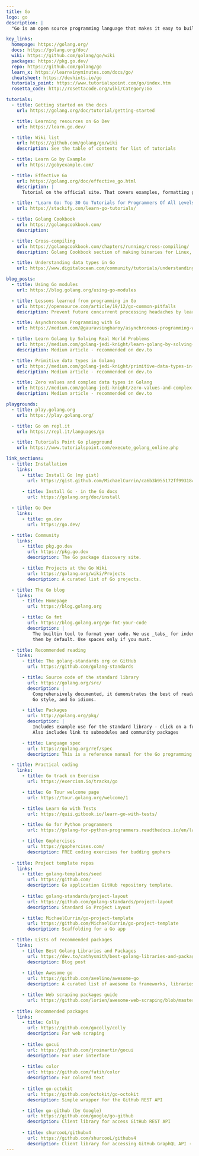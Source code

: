 ```yaml
---
title: Go
logo: go
description: |
  "Go is an open source programming language that makes it easy to build simple, reliable, and efficient software"

key_links:
  homepage: https://golang.org/
  docs: https://golang.org/doc/
  wiki: https://github.com/golang/go/wiki
  packages: https://pkg.go.dev/
  repo: https://github.com/golang/go
  learn_x: https://learnxinyminutes.com/docs/go/
  cheatsheet: https://devhints.io/go
  tutorials_point: https://www.tutorialspoint.com/go/index.htm
  rosetta_code: http://rosettacode.org/wiki/Category:Go

tutorials:
  - title: Getting started on the docs
    url: https://golang.org/doc/tutorial/getting-started

  - title: Learning resources on Go Dev
    url: https://learn.go.dev/

  - title: Wiki list
    url: https://github.com/golang/go/wiki
    description: See the table of contents for list of tutorials

  - title: Learn Go by Example
    url: https://gobyexample.com/

  - title: Effective Go
    url: https://golang.org/doc/effective_go.html
    description: |
      Tutorial on the official site. That covers examples, formatting guide and how to do many things in the language such as errors, functions and concurrency.

  - title: "Learn Go: Top 30 Go Tutorials for Programmers Of All Levels"
    url: https://stackify.com/learn-go-tutorials/

  - title: Golang Cookbook
    url: https://golangcookbook.com/
    description:

  - title: Cross-compiling
    url: https://golangcookbook.com/chapters/running/cross-compiling/
    description: Golang Cookbook section of making binaries for Linux, macOS and Windows

  - title: Understanding data types in Go
    url: https://www.digitalocean.com/community/tutorials/understanding-data-types-in-go

blog_posts:
  - title: Using Go modules
    url: https://blog.golang.org/using-go-modules

  - title: Lessons learned from programming in Go
    url: https://opensource.com/article/19/12/go-common-pitfalls
    description: Prevent future concurrent processing headaches by learning how to address these common pitfalls.

  - title: Asynchronous Programming with Go
    url: https://medium.com/@gauravsingharoy/asynchronous-programming-with-go-546b96cd50c1

  - title: Learn Golang by Solving Real World Problems
    url: https://medium.com/golang-jedi-knight/learn-golang-by-solving-real-world-problems-955c609ff0db
    description: Medium article - recommended on dev.to

  - title: Primitive data types in Golang
    url: https://medium.com/golang-jedi-knight/primitive-data-types-in-golang-35a291df3bbe
    description: Medium article - recommended on dev.to

  - title: Zero values and complex data types in Golang
    url: https://medium.com/golang-jedi-knight/zero-values-and-complex-data-types-in-golang-20ec177d11a2
    description: Medium article - recommended on dev.to

playgrounds:
  - title: play.golang.org
    url: https://play.golang.org/

  - title: Go on repl.it
    url: https://repl.it/languages/go

  - title: Tutorials Point Go playground
    url: https://www.tutorialspoint.com/execute_golang_online.php

link_sections:
  - title: Installation
    links:
      - title: Install Go (my gist)
        url: https://gist.github.com/MichaelCurrin/ca6b3b955172ff993184d39807dd68d4
      
      - title: Install Go - in the Go docs
        url: https://golang.org/doc/install

  - title: Go Dev
    links:
      - title: go.dev
        url: https://go.dev/

  - title: Community
    links:
      - title: pkg.go.dev 
        url: https://pkg.go.dev
        description: The Go package discovery site.

      - title: Projects at the Go Wiki
        url: https://golang.org/wiki/Projects
        description: A curated list of Go projects.

  - title: The Go blog
    links:
      - title: Homepage
        url: https://blog.golang.org

      - title: Go fmt
        url: https://blog.golang.org/go-fmt-your-code
        description: |
          The builtin tool to format your code. We use _tabs_ for indentation and `gofmt` emits
          them by default. Use spaces only if you must.

  - title: Recommended reading
    links:
      - title: The golang-standards org on GitHub
        url: https://github.com/golang-standards

      - title: Source code of the standard library
        url: https://golang.org/src/
        description: |
          Comprehensively documented, it demonstrates the best of readable and understandable Go,
          Go style, and Go idioms.

      - title: Packages
        url: http://golang.org/pkg/
        description: |
          Includes example use for the standard library - click on a function to see the soure code. 
          Also includes link to submodules and community packages

      - title: Language spec
        url: https://golang.org/ref/spec
        description: This is a reference manual for the Go programming language.

  - title: Practical coding
    links:
      - title: Go track on Exercism
        url: https://exercism.io/tracks/go

      - title: Go Tour welcome page
        url: https://tour.golang.org/welcome/1

      - title: Learn Go with Tests
        url: https://quii.gitbook.io/learn-go-with-tests/

      - title: Go for Python programmers
        url: https://golang-for-python-programmers.readthedocs.io/en/latest/index.html

      - title: Gophercises
        url: https://gophercises.com/
        description: FREE coding exercises for budding gophers
        
  - title: Project template repos
    links:
      - title: golang-templates/seed
        url: https://github.com/
        description: Go application GitHub repository template.
    
      - title: golang-standards/project-layout
        url: https://github.com/golang-standards/project-layout
        description: Standard Go Project Layout

      - title: MichaelCurrin/go-project-template
        url: https://github.com/MichaelCurrin/go-project-template
        description: Scaffolding for a Go app

  - title: Lists of recommended packages
    links:
      - title: Best Golang Libraries and Packages
        url: https://dev.to/cathysmith/best-golang-libraries-and-packages-3hj1
        description: Blog post
    
      - title: Awesome go
        url: https://github.com/avelino/awesome-go
        description: A curated list of awesome Go frameworks, libraries and software

      - title: Web scraping packages guide
        url: https://github.com/lorien/awesome-web-scraping/blob/master/golang.md)
    
  - title: Recommended packages
    links:
      - title: Colly
        url: https://github.com/gocolly/colly
        description: For web scraping
        
      - title: gocui
        url: https://github.com/jroimartin/gocui
        description: For user interface
        
      - title: color
        url: https://github.com/fatih/color
        description: For colored text
        
      - title: go-octokit
        url: https://github.com/octokit/go-octokit
        description: Simple wrapper for the GitHub REST API

      - title: go-github (by Google)
        url: https://github.com/google/go-github
        description: Client library for access GitHub REST API
        
      - title: shurcooL/githubv4
        url: https://github.com/shurcooL/githubv4
        description: Client library for accessing GitHub GraphQL API - this was recommended in the go-github docs
---
```

